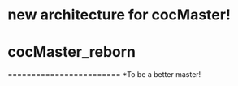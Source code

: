 new architecture for cocMaster!
============================
# cocMaster_reborn
========================
*To be a better master!
